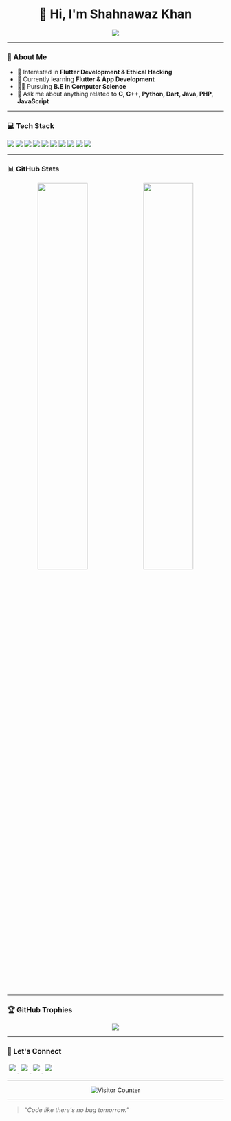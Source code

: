 <h1 align="center">👋 Hi, I'm Shahnawaz Khan</h1>

<p align="center">
  <a href="https://git.io/typing-svg">
    <img src="https://readme-typing-svg.herokuapp.com?font=Fira+Code&size=22&pause=1000&color=36BCF7&center=true&vCenter=true&width=500&lines=Flutter+%26+Ethical+Hacking+Enthusiast;CS+Student+%7C+Programmer+%7C+Tech+Lover;Always+Learning+New+Things!">
  </a>
</p>

---

### 🚀 About Me

- 👀 Interested in **Flutter Development & Ethical Hacking**
- 🌱 Currently learning **Flutter & App Development**
- 👨‍🎓 Pursuing **B.E in Computer Science**
- 💬 Ask me about anything related to **C, C++, Python, Dart, Java, PHP, JavaScript**

---

### 💻 Tech Stack

<p align="left">
  <img src="https://img.shields.io/badge/C-00599C?style=for-the-badge&logo=c&logoColor=white">
  <img src="https://img.shields.io/badge/C++-00599C?style=for-the-badge&logo=c%2B%2B&logoColor=white">
  <img src="https://img.shields.io/badge/Java-007396?style=for-the-badge&logo=java&logoColor=white">
  <img src="https://img.shields.io/badge/Python-3670A0?style=for-the-badge&logo=python&logoColor=white">
  <img src="https://img.shields.io/badge/JavaScript-F7DF1E?style=for-the-badge&logo=javascript&logoColor=black">
  <img src="https://img.shields.io/badge/Dart-0175C2?style=for-the-badge&logo=dart&logoColor=white">
  <img src="https://img.shields.io/badge/Flutter-02569B?style=for-the-badge&logo=flutter&logoColor=white">
  <img src="https://img.shields.io/badge/PHP-777BB4?style=for-the-badge&logo=php&logoColor=white">
  <img src="https://img.shields.io/badge/Firebase-FFCA28?style=for-the-badge&logo=firebase&logoColor=black">
  <img src="https://img.shields.io/badge/VSCode-007ACC?style=for-the-badge&logo=visual-studio-code&logoColor=white">
</p>

---

### 📊 GitHub Stats

<p align="center">
  <img src="https://github-readme-stats.vercel.app/api?username=Shanu33&show_icons=true&theme=tokyonight" width="48%">
  <img src="https://github-readme-streak-stats.herokuapp.com/?user=Shanu33&theme=tokyonight" width="48%">
</p>

---

### 🏆 GitHub Trophies

<p align="center">
  <img src="https://github-profile-trophy.vercel.app/?username=Shanu33&theme=tokyonight&row=1&column=6">
</p>

---

### 🔗 Let's Connect

<p>
  <a href="mailto:shahnawaz.sk230@gmail.com">
    <img src="https://img.shields.io/badge/Gmail-D14836?style=for-the-badge&logo=gmail&logoColor=white" 
         style="border: 2px solid white; border-radius: 6px; padding: 2px;">
  </a>
  
  <a href="https://github.com/Shanu33">
    <img src="https://img.shields.io/badge/GitHub-181717?style=for-the-badge&logo=github&logoColor=white" 
         style="border: 2px solid white; border-radius: 6px; padding: 2px;">
  </a>
  
  <a href="https://www.linkedin.com/in/shahnawaz-khan-8194a61b2">
    <img src="https://img.shields.io/badge/LinkedIn-0077B5?style=for-the-badge&logo=linkedin&logoColor=white" 
         style="border: 2px solid white; border-radius: 6px; padding: 2px;">
  </a>
  
  <a href="https://bit.ly/ShahnawazWA" target="_blank">
    <img src="https://img.shields.io/badge/WhatsApp-25D366?style=for-the-badge&logo=whatsapp&logoColor=white" 
         style="border: 2px solid white; border-radius: 6px; padding: 2px;">
  </a>
</p>

---

<p align="center">
  <img src="https://komarev.com/ghpvc/?username=Shanu33&style=flat-square&color=blue" alt="Visitor Counter" />
</p>

---

> *“Code like there's no bug tomorrow.”*

